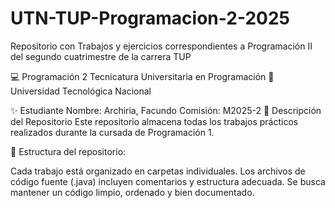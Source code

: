 # UTN-TUP-Programacion-2-2025
Repositorio con Trabajos y ejercicios correspondientes a Programación II del segundo cuatrimestre de la carrera TUP

💻 Programación 2
Tecnicatura Universitaria en Programación
📍 Universidad Tecnológica Nacional

✨ Estudiante
Nombre: Archiria, Facundo
Comisión: M2025-2
📂 Descripción del Repositorio
Este repositorio almacena todas los trabajos prácticos realizados durante la cursada de Programación 1.

📌 Estructura del repositorio:

Cada trabajo está organizado en carpetas individuales.
Los archivos de código fuente (.java) incluyen comentarios y estructura adecuada.
Se busca mantener un código limpio, ordenado y bien documentado.
